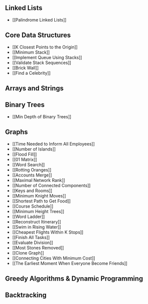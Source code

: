## Linked Lists

* [[Palindrome Linked Lists]]

## Core Data Structures

* [[K Closest Points to the Origin]]
* [[Minimum Stack]]
* [[Implement Queue Using Stacks]]
* [[Validate Stack Sequences]]
* [[Brick Wall]]
* [[Find a Celebrity]]

## Arrays and Strings

## Binary Trees

* [[Min Depth of Binary Trees]]

## Graphs

* [[Time Needed to Inform All Employees]]
* [[Number of Islands]]
* [[Flood Fill]]
* [[01 Matrix]]
* [[Word Search]]
* [[Rotting Oranges]]
* [[Accounts Merge]]
* [[Maximal Network Rank]]
* [[Number of Connected Components]]
* [[Keys and Rooms]]
* [[Minimum Knight Moves]]
* [[Shortest Path to Get Food]]
* [[Course Schedule]]
* [[Minimum Height Trees]]
* [[Word Ladder]]
* [[Reconstruct Itinerary]]
* [[Swim in Rising Water]]
* [[Cheapest Flights Within K Stops]]
* [[Finish All Tasks]]
* [[Evaluate Division]]
* [[Most Stones Removed]]
* [[Clone Graph]]
* [[Connecting Cities With Minimum Cost]]
* [[The Earliest Moment When Everyone Become Friends]]

## Greedy Algorithms & Dynamic Programming

## Backtracking
